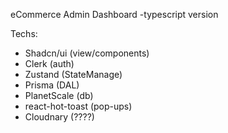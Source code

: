 eCommerce Admin Dashboard
-typescript version

Techs:
- Shadcn/ui (view/components)
- Clerk (auth)
- Zustand (StateManage)
- Prisma (DAL)
- PlanetScale (db)
- react-hot-toast (pop-ups)
- Cloudnary (????)